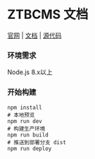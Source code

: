 ZTBCMS 文档 
=======

[官网][1] | [文档][2] | [源代码][3]

### 环境需求

Node.js 8.x以上

### 开始构建

```shell
npm install
# 本地预览
npm run dev
# 构建生产环境
npm run build
# 推送到部署分支 dist
npm run deploy
```

[1]: http://ztbcms.com
[2]: http://ztbcms.com
[3]: http://github.com/ztbcms/ztbcms
